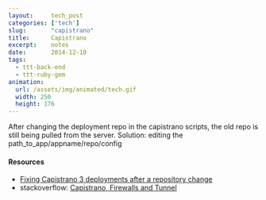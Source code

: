 ```yaml
---
layout:     tech_post
categories: ['tech']
slug:       "capistrano"
title:      Capistrano
excerpt:    notes
date:       2014-12-10
tags:
  - ttt-back-end
  - ttt-ruby-gem
animation:
  url: /assets/img/animated/tech.gif
  width: 250
  height: 176  
---
```


After changing the deployment repo in the capistrano scripts, the old repo is still being pulled from the server. Solution: editing the path_to_app/appname/repo/config

#### Resources

- <a href="https://coderwall.com/p/4k1lja/fixing-capistrano-3-deployments-after-a-repository-change">Fixing Capistrano 3 deployments after a repository change</a>
- stackoverflow: <a href="http://stackoverflow.com/questions/14278822/capistrano-firewalls-and-tunnel">Capistrano, Firewalls and Tunnel</a>

